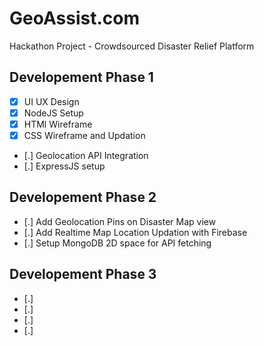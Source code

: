 # GeoAssist.com
Hackathon Project - Crowdsourced Disaster Relief Platform 


## Developement Phase 1 

- [x] UI UX Design
- [x] NodeJS Setup
- [x] HTMl Wireframe
- [x] CSS Wireframe and Updation
- [.] Geolocation API Integration
- [.] ExpressJS setup

## Developement Phase 2

- [.] Add Geolocation Pins on Disaster Map view
- [.] Add Realtime Map Location Updation with Firebase
- [.] Setup MongoDB 2D space for API fetching 

## Developement Phase 3

- [.]
- [.]
- [.]
- [.]
